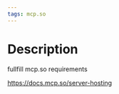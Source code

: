 ```yaml
---
tags: mcp.so
---
```


# Description

fullfill mcp.so requirements

<https://docs.mcp.so/server-hosting>
